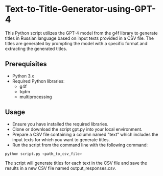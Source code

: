 # Text-to-Title-Generator-using-GPT-4
This Python script utilizes the GPT-4 model from the g4f library to generate titles in Russian language based on input texts provided in a CSV file.
The titles are generated by prompting the model with a specific format and extracting the generated titles.

## Prerequisites
- Python 3.x
- Required Python libraries:
  - g4f
  - tqdm
  - multiprocessing
## Usage
- Ensure you have installed the required libraries. 
- Clone or download the script gpt.py into your local environment.
- Prepare a CSV file containing a column named "text" which includes the input texts for which you want to generate titles.
- Run the script from the command line with the following command:
```bash
python script.py <path_to_csv_file>
```

The script will generate titles for each text in the CSV file and save the results in a new CSV file named output_responses.csv.

